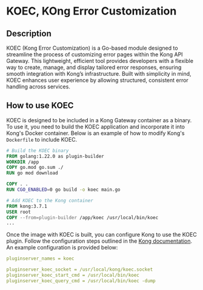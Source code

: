 # KOEC, KOng Error Customization

## Description

KOEC (Kong Error Customization) is a Go-based module designed to streamline the process of customizing error pages within the Kong API Gateway. This lightweight, efficient tool provides developers with a flexible way to create, manage, and display tailored error responses, ensuring smooth integration with Kong’s infrastructure. Built with simplicity in mind, KOEC enhances user experience by allowing structured, consistent error handling across services.

## How to use KOEC

KOEC is designed to be included in a Kong Gateway container as a binary. To use it, you need to build the KOEC application and incorporate it into Kong's Docker container. Below is an example of how to modify Kong's `Dockerfile` to include KOEC.

```Dockerfile
# Build the KOEC binary
FROM golang:1.22.0 as plugin-builder
WORKDIR /app
COPY go.mod go.sum ./
RUN go mod download

COPY . .
RUN CGO_ENABLED=0 go build -o koec main.go

# Add KOEC to the Kong container
FROM kong:3.7.1
USER root
COPY --from=plugin-builder /app/koec /usr/local/bin/koec
...
```

Once the image with KOEC is built, you can configure Kong to use the KOEC plugin. Follow the configuration steps outlined in the [Kong documentation](https://docs.konghq.com/gateway/latest/plugin-development/pluginserver/go/#example-configuration). An example configuration is provided below:

```yaml
pluginserver_names = koec

pluginserver_koec_socket = /usr/local/kong/koec.socket
pluginserver_koec_start_cmd = /usr/local/bin/koec
pluginserver_koec_query_cmd = /usr/local/bin/koec -dump
```

